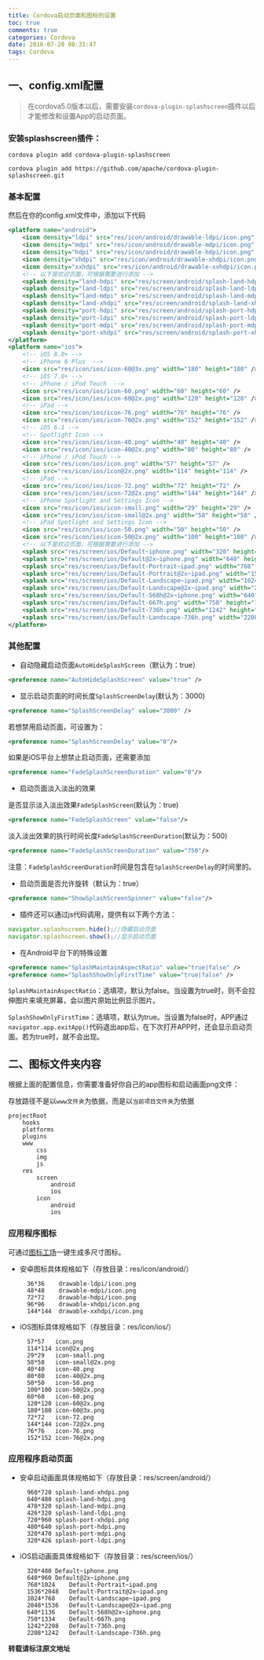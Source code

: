 ```yaml
---
title: Cordova启动页面和图标的设置
toc: true
comments: true
categories: Cordova
date: 2016-07-20 08:31:47
tags: Cordova
---
```


## 一、config.xml配置

>在cordova5.0版本以后，需要安装`cordova-plugin-splashscreen`插件以后才能修改和设置App的启动页面。

### 安装splashscreen插件：

```shell
cordova plugin add cordova-plugin-splashscreen

cordova plugin add https://github.com/apache/cordova-plugin-splashscreen.git
```
<!-- more -->
### 基本配置
然后在你的config.xml文件中，添加以下代码

```xml
<platform name="android">  
    <icon density="ldpi" src="res/icon/android/drawable-ldpi/icon.png" />
    <icon density="mdpi" src="res/icon/android/drawable-mdpi/icon.png" />
    <icon density="hdpi" src="res/icon/android/drawable-hdpi/icon.png" />
    <icon density="xhdpi" src="res/icon/android/drawable-xhdpi/icon.png" />
    <icon density="xxhdpi" src="res/icon/android/drawable-xxhdpi/icon.png" />
    <!-- 以下是欢迎页面，可根据需要进行添加 -->
    <splash density="land-hdpi" src="res/screen/android/splash-land-hdpi.png" />  
    <splash density="land-ldpi" src="res/screen/android/splash-land-ldpi.png" />  
    <splash density="land-mdpi" src="res/screen/android/splash-land-mdpi.png" />  
    <splash density="land-xhdpi" src="res/screen/android/splash-land-xhdpi.png" />  
    <splash density="port-hdpi" src="res/screen/android/splash-port-hdpi.png" />  
    <splash density="port-ldpi" src="res/screen/android/splash-port-ldpi.png" />  
    <splash density="port-mdpi" src="res/screen/android/splash-port-mdpi.png" />  
    <splash density="port-xhdpi" src="res/screen/android/splash-port-xhdpi.png" />  
</platform>  
<platform name="ios">  
    <!-- iOS 8.0+ -->  
    <!-- iPhone 6 Plus  -->  
    <icon src="res/icon/ios/icon-60@3x.png" width="180" height="180" />  
    <!-- iOS 7.0+ -->  
    <!-- iPhone / iPod Touch  -->  
    <icon src="res/icon/ios/icon-60.png" width="60" height="60" />  
    <icon src="res/icon/ios/icon-60@2x.png" width="120" height="120" />  
    <!-- iPad -->  
    <icon src="res/icon/ios/icon-76.png" width="76" height="76" />  
    <icon src="res/icon/ios/icon-76@2x.png" width="152" height="152" />  
    <!-- iOS 6.1 -->  
    <!-- Spotlight Icon -->  
    <icon src="res/icon/ios/icon-40.png" width="40" height="40" />  
    <icon src="res/icon/ios/icon-40@2x.png" width="80" height="80" />  
    <!-- iPhone / iPod Touch -->  
    <icon src="res/icon/ios/icon.png" width="57" height="57" />  
    <icon src="res/icon/ios/icon@2x.png" width="114" height="114" />  
    <!-- iPad -->  
    <icon src="res/icon/ios/icon-72.png" width="72" height="72" />  
    <icon src="res/icon/ios/icon-72@2x.png" width="144" height="144" />  
    <!-- iPhone Spotlight and Settings Icon -->  
    <icon src="res/icon/ios/icon-small.png" width="29" height="29" />  
    <icon src="res/icon/ios/icon-small@2x.png" width="58" height="58" />  
    <!-- iPad Spotlight and Settings Icon -->  
    <icon src="res/icon/ios/icon-50.png" width="50" height="50" />  
    <icon src="res/icon/ios/icon-50@2x.png" width="100" height="100" />  
    <!-- 以下是欢迎页面，可根据需要进行添加 -->
    <splash src="res/screen/ios/Default~iphone.png" width="320" height="480"/>  
    <splash src="res/screen/ios/Default@2x~iphone.png" width="640" height="960"/>  
    <splash src="res/screen/ios/Default-Portrait~ipad.png" width="768" height="1024"/>  
    <splash src="res/screen/ios/Default-Portrait@2x~ipad.png" width="1536" height="2048"/>  
    <splash src="res/screen/ios/Default-Landscape~ipad.png" width="1024" height="768"/>  
    <splash src="res/screen/ios/Default-Landscape@2x~ipad.png" width="2048" height="1536"/>  
    <splash src="res/screen/ios/Default-568h@2x~iphone.png" width="640" height="1136"/>  
    <splash src="res/screen/ios/Default-667h.png" width="750" height="1334"/>  
    <splash src="res/screen/ios/Default-736h.png" width="1242" height="2208"/>  
    <splash src="res/screen/ios/Default-Landscape-736h.png" width="2208" height="1242"/>  
</platform>
```

### 其他配置

* 自动隐藏启动页面`AutoHideSplashScreen`（默认为：true）

```xml     
<preference name="AutoHideSplashScreen" value="true" />
```

* 显示启动页面的时间长度`SplashScreenDelay`(默认为：3000)

```xml  
<preference name="SplashScreenDelay" value="3000" />
```
若想禁用启动页面，可设置为：
```xml  
<preference name="SplashScreenDelay" value="0"/>
```
如果是iOS平台上想禁止启动页面，还需要添加
```xml  
<preference name="FadeSplashScreenDuration" value="0"/>
```

* 启动页面淡入淡出的效果

是否显示淡入淡出效果`FadeSplashScreen`(默认为：true)
```xml  
<preference name="FadeSplashScreen" value="false"/>
```
淡入淡出效果的执行时间长度`FadeSplashScreenDuration`(默认为：500)
```xml  
<preference name="FadeSplashScreenDuration" value="750"/>
```
注意：`FadeSplashScreenDuration`时间是包含在`SplashScreenDelay`的时间里的。

* 启动页面是否允许旋转（默认为：true）

```xml  
<preference name="ShowSplashScreenSpinner" value="false"/>
```

* 插件还可以通过js代码调用，提供有以下两个方法：

```js
navigator.splashscreen.hide();//隐藏启动页面
navigator.splashscreen.show();//显示启动页面
```

* 在Android平台下的特殊设置

```xml
<preference name="SplashMaintainAspectRatio" value="true|false" />
<preference name="SplashShowOnlyFirstTime" value="true|false" />
```

`SplashMaintainAspectRatio`：选填项，默认为false。当设置为true时，则不会拉伸图片来填充屏幕，会以图片原始比例显示图片。

`SplashShowOnlyFirstTime`：选填项，默认为true。当设置为false时，APP通过`navigator.app.exitApp()`代码退出app后，在下次打开APP时，还会显示启动页面。若为true时，就不会出现。

## 二、图标文件夹内容

根据上面的配置信息，你需要准备好你自己的app图标和启动画面png文件：

存放路径不是以`www文件夹`为依据，而是以`当前项目文件夹`为依据

```
projectRoot
    hooks
    platforms
    plugins
    www
        css
        img
        js
    res
        screen
            android
            ios
        icon
            android
            ios
```

### 应用程序图标

可通过[图标工场](http://icon.wuruihong.com/)一键生成多尺寸图标。

* 安卓图标具体规格如下（存放目录：res/icon/android/）

        36*36    drawable-ldpi/icon.png
        48*48    drawable-mdpi/icon.png
        72*72    drawable-hdpi/icon.png
        96*96    drawable-xhdpi/icon.png
        144*144	 drawable-xxhdpi/icon.png


* iOS图标具体规格如下（存放目录：res/icon/ios/）

        57*57   icon.png
        114*114 icon@2x.png
        29*29	icon-small.png
        58*58	icon-small@2x.png
        40*40	icon-40.png
        80*80	icon-40@2x.png
        50*50	icon-50.png
        100*100	icon-50@2x.png
        60*60	icon-60.png
        120*120	icon-60@2x.png
        180*180	icon-60@3x.png
        72*72	icon-72.png
        144*144	icon-72@2x.png
        76*76	icon-76.png
        152*152	icon-76@2x.png

### 应用程序启动页面            

* 安卓启动画面具体规格如下（存放目录：res/screen/android/）

        960*720	splash-land-xhdpi.png
        640*480	splash-land-hdpi.png
        470*320	splash-land-mdpi.png
        426*320	splash-land-ldpi.png
        720*960	splash-port-xhdpi.png
        480*640	splash-port-hdpi.png
        320*470	splash-port-mdpi.png
        320*426	splash-port-ldpi.png


* iOS启动画面具体规格如下（存放目录：res/screen/ios/）

        320*480	Default~iphone.png
        640*960	Default@2x~iphone.png
        768*1024	Default-Portrait~ipad.png
        1536*2048	Default-Portrait@2x~ipad.png
        1024*768	Default-Landscape~ipad.png
        2048*1536	Default-Landscape@2x~ipad.png
        640*1136	Default-568h@2x~iphone.png
        750*1334	Default-667h.png
        1242*2208	Default-736h.png
        2208*1242	Default-Landscape-736h.png


**转载请标注原文地址**                           

